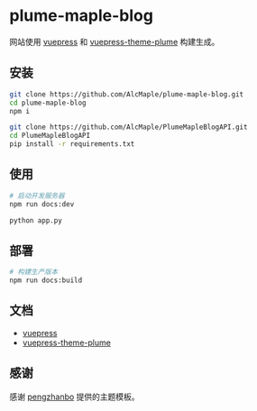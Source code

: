 # plume-maple-blog

网站使用 [vuepress](https://vuepress.vuejs.org/) 和 [vuepress-theme-plume](https://github.com/pengzhanbo/vuepress-theme-plume) 构建生成。

## 安装

```sh
git clone https://github.com/AlcMaple/plume-maple-blog.git
cd plume-maple-blog
npm i

git clone https://github.com/AlcMaple/PlumeMapleBlogAPI.git
cd PlumeMapleBlogAPI
pip install -r requirements.txt
```

## 使用
```sh
# 启动开发服务器
npm run docs:dev

python app.py
```

## 部署

```sh
# 构建生产版本
npm run docs:build
```

## 文档
- [vuepress](https://vuepress.vuejs.org/)
- [vuepress-theme-plume](https://theme-plume.vuejs.press/)

## 感谢
感谢 [pengzhanbo](https://github.com/pengzhanbo) 提供的主题模板。